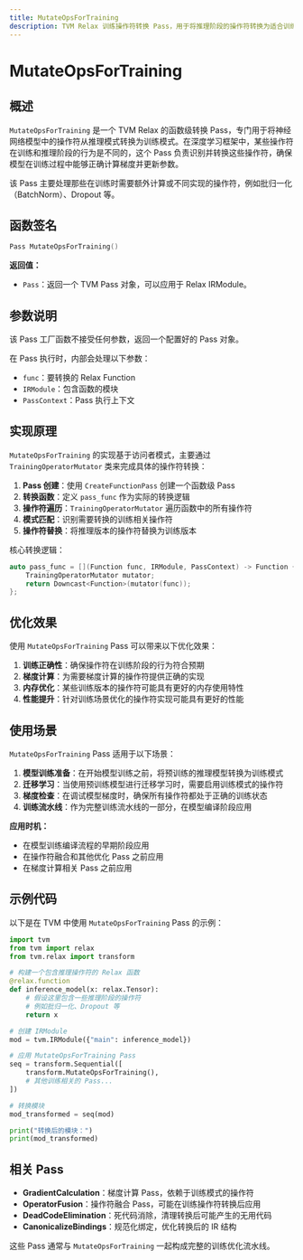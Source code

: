 ```yaml
---
title: MutateOpsForTraining
description: TVM Relax 训练操作符转换 Pass，用于将推理阶段的操作符转换为适合训练的形式。
---
```


# MutateOpsForTraining

## 概述

`MutateOpsForTraining` 是一个 TVM Relax 的函数级转换 Pass，专门用于将神经网络模型中的操作符从推理模式转换为训练模式。在深度学习框架中，某些操作符在训练和推理阶段的行为是不同的，这个 Pass 负责识别并转换这些操作符，确保模型在训练过程中能够正确计算梯度并更新参数。

该 Pass 主要处理那些在训练时需要额外计算或不同实现的操作符，例如批归一化（BatchNorm）、Dropout 等。

## 函数签名

```cpp
Pass MutateOpsForTraining()
```

**返回值：**
- `Pass`：返回一个 TVM Pass 对象，可以应用于 Relax IRModule。

## 参数说明

该 Pass 工厂函数不接受任何参数，返回一个配置好的 Pass 对象。

在 Pass 执行时，内部会处理以下参数：
- `func`：要转换的 Relax Function
- `IRModule`：包含函数的模块
- `PassContext`：Pass 执行上下文

## 实现原理

`MutateOpsForTraining` 的实现基于访问者模式，主要通过 `TrainingOperatorMutator` 类来完成具体的操作符转换：

1. **Pass 创建**：使用 `CreateFunctionPass` 创建一个函数级 Pass
2. **转换函数**：定义 `pass_func` 作为实际的转换逻辑
3. **操作符遍历**：`TrainingOperatorMutator` 遍历函数中的所有操作符
4. **模式匹配**：识别需要转换的训练相关操作符
5. **操作符替换**：将推理版本的操作符替换为训练版本

核心转换逻辑：
```cpp
auto pass_func = [](Function func, IRModule, PassContext) -> Function {
    TrainingOperatorMutator mutator;
    return Downcast<Function>(mutator(func));
};
```

## 优化效果

使用 `MutateOpsForTraining` Pass 可以带来以下优化效果：

1. **训练正确性**：确保操作符在训练阶段的行为符合预期
2. **梯度计算**：为需要梯度计算的操作符提供正确的实现
3. **内存优化**：某些训练版本的操作符可能具有更好的内存使用特性
4. **性能提升**：针对训练场景优化的操作符实现可能具有更好的性能

## 使用场景

`MutateOpsForTraining` Pass 适用于以下场景：

1. **模型训练准备**：在开始模型训练之前，将预训练的推理模型转换为训练模式
2. **迁移学习**：当使用预训练模型进行迁移学习时，需要启用训练模式的操作符
3. **梯度检查**：在调试模型梯度时，确保所有操作符都处于正确的训练状态
4. **训练流水线**：作为完整训练流水线的一部分，在模型编译阶段应用

**应用时机：**
- 在模型训练编译流程的早期阶段应用
- 在操作符融合和其他优化 Pass 之前应用
- 在梯度计算相关 Pass 之前应用

## 示例代码

以下是在 TVM 中使用 `MutateOpsForTraining` Pass 的示例：

```python
import tvm
from tvm import relax
from tvm.relax import transform

# 构建一个包含推理操作符的 Relax 函数
@relax.function
def inference_model(x: relax.Tensor):
    # 假设这里包含一些推理阶段的操作符
    # 例如批归一化、Dropout 等
    return x

# 创建 IRModule
mod = tvm.IRModule({"main": inference_model})

# 应用 MutateOpsForTraining Pass
seq = transform.Sequential([
    transform.MutateOpsForTraining(),
    # 其他训练相关的 Pass...
])

# 转换模块
mod_transformed = seq(mod)

print("转换后的模块：")
print(mod_transformed)
```

## 相关 Pass

- **GradientCalculation**：梯度计算 Pass，依赖于训练模式的操作符
- **OperatorFusion**：操作符融合 Pass，可能在训练操作符转换后应用
- **DeadCodeElimination**：死代码消除，清理转换后可能产生的无用代码
- **CanonicalizeBindings**：规范化绑定，优化转换后的 IR 结构

这些 Pass 通常与 `MutateOpsForTraining` 一起构成完整的训练优化流水线。